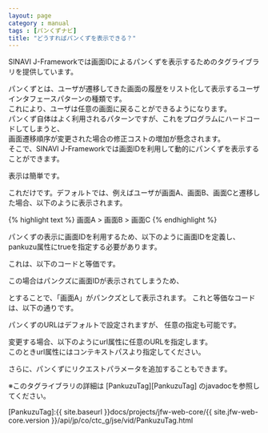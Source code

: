 ```yaml
---
layout: page
category : manual
tags : [パンくずナビ]
title: "どうすればパンくずを表示できる？"
---
```


SINAVI J-Frameworkでは画面IDによるパンくずを表示するためのタグライブラリを提供しています。  

パンくずとは、ユーザが遷移してきた画面の履歴をリスト化して表示するユーザインタフェースパターンの種類です。  
これにより、ユーザは任意の画面に戻ることができるようになります。  
パンくず自体はよく利用されるパターンですが、これをプログラムにハードコードしてしまうと、  
画面遷移順序が変更された場合の修正コストの増加が懸念されます。  
そこで、SINAVI J-Frameworkでは画面IDを利用して動的にパンくずを表示することができます。  

表示は簡単です。  

<script src="https://gist.github.com/tetsuya-oikawa/4cd81b6f6b80451ada49.js"></script>

これだけです。デフォルトでは、例えばユーザが画面A、画面B、画面Cと遷移した場合、以下のように表示されます。  

{% highlight text %}
  画面A > 画面B > 画面C
{% endhighlight %}

パンくずの表示に画面IDを利用するため、以下のように画面IDを定義し、  
pankuzu属性にtrueを指定する必要があります。  

<script src="https://gist.github.com/tetsuya-oikawa/39f11e7ede14d6c75845.js"></script>

これは、以下のコードと等価です。  

<script src="https://gist.github.com/tetsuya-oikawa/eb3701487fd0ed077451.js"></script>

この場合はパンクズに画面IDが表示されてしまうため、  

<script src="https://gist.github.com/tetsuya-oikawa/c3e9f9870b2db76883e3.js"></script>
 
とすることで、「画面A」がパンクズとして表示されます。 これと等価なコードは、以下の通りです。  

<script src="https://gist.github.com/tetsuya-oikawa/35f4f8df3b4a6b2fcc10.js"></script>

パンくずのURLはデフォルトで設定されますが、 任意の指定も可能です。  

変更する場合、以下のようにurl属性に任意のURLを指定します。  
このときurl属性にはコンテキストパスより指定してください。  

<script src="https://gist.github.com/tetsuya-oikawa/c3e9f9870b2db76883e3.js"></script>

さらに、パンくずにリクエストパラメータを追加することもできます。  

<script src="https://gist.github.com/tetsuya-oikawa/f7b58439f45163f10c4c.js"></script>

※このタグライブラリの詳細は [PankuzuTag][PankuzuTag] のjavadocを参照してください。


[PankuzuTag]:{{ site.baseurl }}docs/projects/jfw-web-core/{{ site.jfw-web-core.version }}/api/jp/co/ctc_g/jse/vid/PankuzuTag.html
